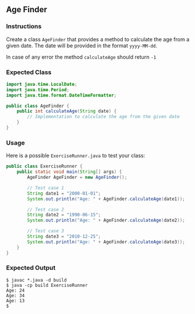 ## Age Finder

### Instructions

Create a class `AgeFinder` that provides a method to calculate the age from a given date. The date will be provided in the format `yyyy-MM-dd`.

In case of any error the method `calculateAge` should return `-1`

### Expected Class

```java
import java.time.LocalDate;
import java.time.Period;
import java.time.format.DateTimeFormatter;

public class AgeFinder {
    public int calculateAge(String date) {
        // Implementation to calculate the age from the given date
    }
}
```

### Usage

Here is a possible `ExerciseRunner.java` to test your class:

```java
public class ExerciseRunner {
    public static void main(String[] args) {
        AgeFinder AgeFinder = new AgeFinder();

        // Test case 1
        String date1 = "2000-01-01";
        System.out.println("Age: " + AgeFinder.calculateAge(date1));

        // Test case 2
        String date2 = "1990-06-15";
        System.out.println("Age: " + AgeFinder.calculateAge(date2));

        // Test case 3
        String date3 = "2010-12-25";
        System.out.println("Age: " + AgeFinder.calculateAge(date3));
    }
}
```

### Expected Output

```shell
$ javac *.java -d build
$ java -cp build ExerciseRunner
Age: 24
Age: 34
Age: 13
$
```
